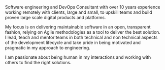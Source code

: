Software engineering and DevOps Consultant with over 10 years experience working remotely with clients, large and small, to upskill teams and build proven large scale digital products and platforms. 

My focus is on delivering maintainable software in an open, transparent fashion, relying on Agile methodologies as a tool to deliver the best solution. I lead, teach and mentor teams in both technical and non technical aspects of the development lifecycle and take pride in being motivated and pragmatic in my approach to engineering. 

I am passionate about being human in my interactions and working with others to find the right solutions.
